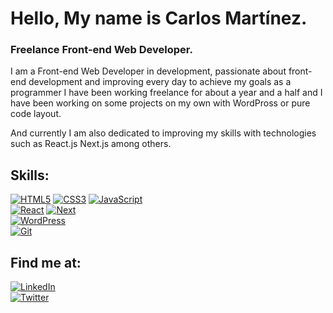 # Hello, My name is Carlos Martínez.

### Freelance Front-end Web Developer.

I am a Front-end Web Developer in development, passionate about front-end development and improving every day to achieve my goals as a programmer I have been working freelance for about a year and a half and I have been working on some projects on my own with WordPross or pure code layout.

And currently I am also dedicated to improving my skills with technologies such as React.js Next.js among others.

## Skills:

[![HTML5](https://img.shields.io/badge/-HTML-red)]() [![CSS3](https://img.shields.io/badge/-CSS-9cf)]() [![JavaScript](https://img.shields.io/badge/-JavaScript-yellow)]() <br>
[![React](https://img.shields.io/badge/-React.js-blue)]() [![Next](https://img.shields.io/badge/-Next.js-brightgreen)]() <br>
[![WordPress](https://img.shields.io/badge/-WordPress-informational)]() <br>
[![Git](https://img.shields.io/badge/-Git-lightgrey)]() <br>

## Find me at:

[![LinkedIn](https://img.shields.io/badge/LinkedIn-carlosmrtzo-informational)](https://www.linkedin.com/in/carlosmrtzo/) <br>
[![Twitter](https://img.shields.io/badge/Twitter-carlosmrtzo8-9cf)](https://twitter.com/carlosmrtzo8)
